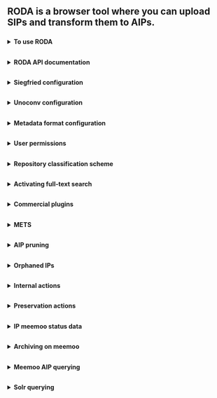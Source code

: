 ## RODA is a browser tool where you can upload SIPs and transform them to AIPs.

###
<details><summary><b>To use RODA</b></summary>
  
1. Go to https://roda-community.org/#welcome.
  
</details>

##
<details><summary><b>RODA API documentation</b></summary>
  
[API documentation](https://demo.roda-community.org/api-docs/).
  
</details>

##
<details><summary><b>Siegfried configuration</b></summary>

We normally use the Siegfried REST API, as the command bootstrap time per file is huge. We do an /identify/%s?base64=true&format=json and will keep the original Siegfried information under the representation other metadata. From it, we take the mime type, pronom, and format name and version if of the most prominent match. We currently don't use the basis, warning or other matches to record them in PREMIS.

Example:
```
{
  "filename": "/roda/data/storage/aip/3b6aeb0d-4c01-4c9b-a4fe-7541660dc8d5/representations/5c75eb81-84e4-498a-93a2-4551c25f6a3b/data/DILCISBOARD_E-ARK_AIP_1_0.pdf",
  "filesize": 2547324,
  "modified": "2021-09-14T03:20:22Z",
  "errors": "",
  "matches": [
    {
      "ns": "pronom",
      "id": "fmt/95",
      "format": "Acrobat PDF/A - Portable Document Format",
      "version": "1a",
      "mime": "application/pdf",
      "basis": "extension match pdf; byte match at [[0 8] [2461063 44] [2461112 69]]",
      "warning": ""
    }
  ]
}
```

</details>

##
<details><summary><b>Unoconv configuration</b></summary>
  
By default, unoconv will pick files with the selected file name extension OR MIME types OR PRONOM IDs.
  
For additional formats (not in default configuration), you can add them via extension and it will still select the file even if the file does not have that extension if there is a mapping between the extension and the pronom identifier and the file without extension is identified with that pronom identifier.
  
The starting configuration for the unoconv plugin is:
  
```properties
##########################################################################
# Conversion plugins' supported INPUT formats (whitelist)
#
# If a conversion plugin does not specify its supported input formats
# it will accept all the formats provided via the UI
##########################################################################
core.tools.unoconvconvert.inputFormatExtensions = txt doc xls ppt html odt ods odp odg docx xlsx pptx csv xml png jpg jpeg wpd
core.tools.unoconvconvert.inputFormatMimetypes = image/gif image/tiff image/png image/jpeg text/plain text/csv text/html application/xml text/xml application/msword application/vnd.ms-excel   application/vnd.openxmlformats-officedocument.spreadsheetml.sheet application/vnd.ms-powerpoint application/vnd.openxmlformats-officedocument.presentationml.presentation application/vnd.oasis.opendocument.text application/vnd.oasis.opendocument.spreadsheet application/vnd.oasis.opendocument.presentation application/vnd.oasis.opendocument.graphics application/vnd.openxmlformats-officedocument.wordprocessingml.document application/vnd.openxmlformats-officedocument.spreadsheetml.sheet application/vnd.openxmlformats-officedocument.presentationml.presentation application/vnd.wordperfect
core.tools.unoconvconvert.inputFormatPronoms = x-fmt/111 fmt/101 x-fmt/394  
```
  
You can use the mapped values to specify which filetype you want to convert to which filetype. Current mappings between MIME types and extension and PRONOM identifiers and extensions for unoconv are:
  
```properties
##########################################################################
# Mappings between PRONOM Ids and file format extensions
#
# For each Pronom ID used in this file, a mapping line should be provided.
# This helps the conversion applications to better specify its input and
# output formats
##########################################################################
core.tools.pronom.fmt/14 = pdf
core.tools.pronom.fmt/15 = pdf
core.tools.pronom.fmt/16 = pdf
core.tools.pronom.fmt/17 = pdf
core.tools.pronom.fmt/18 = pdf
core.tools.pronom.fmt/19 = pdf
core.tools.pronom.fmt/20 = pdf
core.tools.pronom.fmt/558 = pdf
core.tools.pronom.fmt/559 = pdf
core.tools.pronom.fmt/560 = pdf
core.tools.pronom.fmt/561 = pdf
core.tools.pronom.fmt/562 = pdf
core.tools.pronom.fmt/563 = pdf
core.tools.pronom.fmt/564 = pdf
core.tools.pronom.fmt/565 = pdf
core.tools.pronom.fmt/276 = pdf
core.tools.pronom.fmt/95 = pdf
core.tools.pronom.fmt/354 = pdf
core.tools.pronom.fmt/476 = pdf
core.tools.pronom.fmt/477 = pdf
core.tools.pronom.fmt/478 = pdf
core.tools.pronom.fmt/479 = pdf
core.tools.pronom.fmt/480 = pdf
core.tools.pronom.fmt/481 = pdf
core.tools.pronom.fmt/493 = pdf
core.tools.pronom.fmt/144 = pdf
core.tools.pronom.fmt/145 = pdf
core.tools.pronom.fmt/146 = pdf
core.tools.pronom.fmt/147 = pdf
core.tools.pronom.fmt/148 = pdf
core.tools.pronom.fmt/157 = pdf
core.tools.pronom.fmt/158 = pdf
core.tools.pronom.fmt/488 = pdf
core.tools.pronom.fmt/489 = pdf
core.tools.pronom.fmt/490 = pdf
core.tools.pronom.fmt/491 = pdf
core.tools.pronom.fmt/492 = pdf

core.tools.pronom.fmt/101 = xml
core.tools.pronom.x-fmt/111 = txt
core.tools.pronom.x-fmt/394 = wpd


##########################################################################
# Mappings between Mimetypes and file format extensions
#
# For each mimetype used in this file, a mapping line should be provided.
# This helps the conversion applications to better specify its input and
# output formats
##########################################################################
core.tools.mimetype.application/pdf = pdf
core.tools.mimetype.text/plain = txt
core.tools.mimetype.application/msword = doc
core.tools.mimetype.application/vnd.ms-excel = xls
core.tools.mimetype.application/vnd.ms-powerpoint = ppt
core.tools.mimetype.text/html = html
core.tools.mimetype.application/vnd.oasis.opendocument.text = odt
core.tools.mimetype.application/vnd.oasis.opendocument.spreadsheet = ods
core.tools.mimetype.application/vnd.oasis.opendocument.presentation = odp
core.tools.mimetype.application/vnd.oasis.opendocument.graphics = odg
core.tools.mimetype.application/vnd.openxmlformats-officedocument.wordprocessingml.document = docx
core.tools.mimetype.application/vnd.openxmlformats-officedocument.spreadsheetml.sheet = xlsx
core.tools.mimetype.application/vnd.openxmlformats-officedocument.presentationml.presentation = pptx
core.tools.mimetype.application/rtf = rtf
core.tools.mimetype.application/vnd.wordperfect = wpd
core.tools.mimetype.image/gif = gif
core.tools.mimetype.image/png = png
core.tools.mimetype.image/tiff = tiff
core.tools.mimetype.image/jpeg = jpeg
```
  
If there are mappings missing between certain extension(s) and PRONOM identifiers and MIME type identifiers, you can choose to add them as a parameter.
  
</details>

##
<details><summary><b>Metadata format configuration</b></summary>

RODA supports any descriptive metadata format (i.e. Descriptive Information as stated in the OAIS) as long as it represented by an XML file. If you have a descriptive metadata format that is not based on XML (e.g. CSV, JSON, MARC21, etc.), you will have to convert it to XML before you can use in RODA. Several tools exist on the Web that allow you to convert most data formats into XML.

Once you have your metadata in XML you are ready to package it into a Submission Information Package (SIP) and ingest it on the repository. Alternatively, you may want to create a metadata file directly on the repository by using the functionality provided by the Catalogue. When the metadata format is new to RODA, the repository will do its best to support without the need to do any reconfiguration of system.
  
[Main documentation](https://scala.meemoo.be/#theme/Metadata_Formats.md).
  
The off-the-shelf configurations for EAD 2002 are:
  
* Validation schema: https://github.com/keeps/roda/blob/master/roda-core/roda-core/src/main/resources/config/schemas/ead_2002.xsd
* Visualization stylesheet: https://github.com/keeps/roda/blob/master/roda-ui/roda-wui/src/main/resources/config/crosswalks/dissemination/html/ead_2002.xslt
* Indexing stylesheet: https://github.com/keeps/roda/blob/master/roda-core/roda-core/src/main/resources/config/crosswalks/ingest/ead_2002.xslt
* Editing template: https://github.com/keeps/roda/blob/master/roda-ui/roda-wui/src/main/resources/config/templates/ead_2002.xml.hbs
* Destruction metadata pruning rules: https://github.com/keeps/roda/blob/master/roda-core/roda-core/src/main/resources/config/disposal/destruction/ead_2002.xslt
* Translations (English, other files for other languages) - Title: https://github.com/keeps/roda/blob/98edeaa80218fc7fd7bdeda7c6d90ed2365c78bb/roda-ui/roda-wui/src/main/resources/config/i18n/ServerMessages.properties#L292
* Translations (English, other files for other languages) - Fields: https://github.com/keeps/roda/blob/98edeaa80218fc7fd7bdeda7c6d90ed2365c78bb/roda-ui/roda-wui/src/main/resources/config/i18n/ServerMessages.properties#L303-L418
* Settings - adding metadata schema: https://github.com/keeps/roda/blob/b302d503400decce9fc6c632e3b03b2b135f2949/roda-ui/roda-wui/src/main/resources/config/roda-wui.properties#L242
 
The specific setting of level and title in the search results, pertains to the "level" and "title" indexed fields, defined at:
  
* Level: https://github.com/keeps/roda/blob/master/roda-core/roda-core/src/main/resources/config/crosswalks/ingest/ead_2002.xslt#L343-L356
* Title: https://github.com/keeps/roda/blob/master/roda-core/roda-core/src/main/resources/config/crosswalks/ingest/ead_2002.xslt#L15-L19

To define advanced search fields and fields of the search results:

* Advanced search fields: https://github.com/keeps/roda/blob/master/roda-ui/roda-wui/src/main/resources/config/roda-wui.properties#L261-L354
* Search and catalogue searching results configuration: https://github.com/keeps/roda/blob/master/roda-ui/roda-wui/src/main/resources/config/roda-wui.properties#L910-L1048
* Facets: https://github.com/keeps/roda/blob/master/roda-ui/roda-wui/src/main/resources/config/roda-wui.properties#L1585-L1650

Other configurations available for other lists that present AIPs either than the Search and Catalogue pages.
  
</details>

##
<details><summary><b>User permissions</b></summary>

#### Top level repository permissions

| Permission | Detail |
|------------|--------|
| Create | Permission to submit or create a new archival package under this one. |
| Read | Permission to search or access this archival package. |
| Update | Permission to change this archival package or any of its sub-components. |
| Delete | Permission to delete this archival package or any of its sub-components. |
| Grant | Permission to change the permissions of this archival package. |
  
#### Lower level IP permissions

| Permission |
|------------|
| Retrieve intellectual entities (AIPs) |
| List and search intellectual entities (AIPs) |
| Accept or reject intellectual entities in assessment |
| Create top intellectual entities |
| Create intellectual entities |
| Update intellectual entities |
| Delete intellectual entities |
| List and search representations and computer files |
| Retrieve representations and computer files |
| Create representations and computer files |
| Update representations and computer files |
| Delete representations and computer files |
| List and retrieve descriptive metadata |
| Create descriptive metadata |
| Update descriptive metadata |
| Delete descriptive metadata |
| List and retrieve preservation metadata |
| Create preservation metadata |
| Delete preservation metadata |
| List and retrieve files in transfer |
| Create files and transfer |
| Update files and transfer |
| Delete files and transfer |
| List and view processes (ingest and action) |
| Manage processes (ingest and action) |
| List and view users and groups |
| Manage users and groups |
| List and view notifications |
| Manage notifications |
| List and view log entries |
| Delete log entries |
| List and view preservation risks |
| Manage preservation risks |
| List and view representation information |
| Manage representation information |
| Read and query about the permissions of other users |
| List and view disposal rule information |
| Manage disposal rule information |
| List and view disposal schedule information |
| Manage disposal schedule information |
| Associate or disassociate disposal schedule from intellectual entities (AIPs) |
| List and view disposal hold information |
| Manage disposal hold information |
| Apply or lift disposal hold from intellectual entities (AIPs) |
| List and view disposal confirmation information |
| Manage disposal confirmation information |
| Destroy intellectual entities (AIPs) according to the disposal confirmation |
| Restore destroyed intellectual entities (AIPs) according to the disposal confirmation |
| Permanently delete destroyed intellectual entities (AIPs) according to the disposal confirmation |
  
</details>

##
<details><summary><b>Repository classification scheme</b></summary>
  
To use the classification scheme, go to RODA menu Ingest>Pre-ingest and download the classification scheme. Then you can for example load it into RODA-in, and then you can drag'n'drop SIPs to a specific node under your organization.
  
</details>

##
<details><summary><b>Activating full-text search</b></summary>
  
You need to activate the full-text by running the full-text plugin, either on ingest or afterwards (e.g. restore from meemoo). The plugin is called "Feature extraction (Apache Tika)" and runs Apache Tika to perform, optionally:

* Feature extraction: Perform feature extraction from files. This will extract properties such as number of pages, width, height, colour space, etc.
* Full text extraction: Extracts full text from document/textual files. Extracted text is used to perform full-text searching on the catalogue.

Please note that extracting full text will require much more index size capabilities.
  
</details>

##
<details><summary><b>Commercial plugins</b></summary>
  
Info and documentation [here](https://github.com/Automatic-Ingest-Digital-Archives/SCALA/blob/main/RODA/RODA%20plugins.pdf).
  
</details>

##
<details><summary><b>METS</b></summary>
  
Parent AIPs are referenced in a structMap element in the METS. It is a little different from [E-ARK's proposition](https://earkaip.dilcis.eu/#childaipreferencesparentaip).
![image](https://user-images.githubusercontent.com/87436774/146341721-1cc44b69-88f6-40aa-9d02-c2a08a929107.png)
  
</details>

##
<details><summary><b>AIP pruning</b></summary>

Pruning is the process of removing all representations from an AIP. The aim is to save storage space while still leaving searchable metadata. Later one can unprune an AIP to restore all representations.

However, in RODA, pruning also removes representation level PREMIS files and other technical metadata. This results in pruned AIPs having less information for reporting. Therefore, pruning in RODA should generally not be done.
  
</details>

##
<details><summary><b>Orphaned IPs</b></summary>

If a child IP (IP with reference to a parent IP) is accepted in the catalogue, but its parent is not (or not yet), it will be an orphan IP. Orphaned IPs appear under a ghost node in the organization repository.
  
![image](https://user-images.githubusercontent.com/87436774/145191783-931fe3d9-ccd2-42fe-83f9-eb5d3c990c49.png)

It is currently unclear who you can easily search/retrieve all orphaned IPs.
  
</details>

##
<details><summary><b>Internal actions</b></summary>
  
Internal actions are complex tasks performed by the repository as background jobs that enhance the user experience by not blocking the user interface during long lasting operations. Examples of such operations are: moving AIPs, reindexing parts of the repository, or deleting a large number of files. Each operation is called a job, and each job leads to one or more reports (one report per AIP).

Job example:
  
![image](https://user-images.githubusercontent.com/87436774/145371252-1d7524a7-38be-4ead-a3d1-c4b2d5e1ea76.png)
  
Report example:
  

| id                                                                                                             | jobId                                | jobName       | sourceObjectId                       | sourceObjectOriginalName    | sourceObjectLabel            | sourceObjectClass | sourceObjectOriginalIds              | outcomeObjectId             | outcomeObjectLabel           | outcomeObjectClass | outcomeObjectState                 | title                        | dateCreated                  | dateUpdated | completionPercentage | stepsCompleted | totalSteps                                             | plugin                             | pluginName | pluginVersion | pluginState                                                                      | pluginDetails | htmlPluginDetails | successfulPlugins | unsuccessfulPlugins | reports |
|----------------------------------------------------------------------------------------------------------------|--------------------------------------|---------------|--------------------------------------|-----------------------------|------------------------------|-------------------|--------------------------------------|-----------------------------|------------------------------|--------------------|------------------------------------|------------------------------|------------------------------|-------------|----------------------|----------------|--------------------------------------------------------|------------------------------------|------------|---------------|----------------------------------------------------------------------------------|---------------|-------------------|-------------------|--------|---------|
| 189796fb-007a-465d-9ac3-723a73705036-c084632a-5e66-4ccd-a9be-6ab01cf5950e-c084632a-5e66-4ccd-a9be-6ab01cf5950e | 189796fb-007a-465d-9ac3-723a73705036 | AIP appraisal | c084632a-5e66-4ccd-a9be-6ab01cf5950e | ingenium18[047]05 (kopie) 2 | org.roda.core.data.v2.ip.AIP | []                | c084632a-5e66-4ccd-a9be-6ab01cf5950e | ingenium18[047]05 (kopie) 2 | org.roda.core.data.v2.ip.AIP | CREATED            | Update AIP permissions recursively | Wed Dec 08 07:59:22 UTC 2021 | Wed Dec 08 07:59:23 UTC 2021 | 100         | 1                    | 1              | org.roda.core.plugins.plugins.internal.AppraisalPlugin | Update AIP permissions recursively | 1.0        | SUCCESS       | The AIP 'c084632a-5e66-4ccd-a9be-6ab01cf5950e' was accepted into the repository. | FALSE         | []                | []                | [Report [id=189796fb-007a-465d-9ac3-723a73705036-c084632a-5e66-4ccd-a9be-6ab01cf5950e-c084632a-5e66-4ccd-a9be-6ab01cf5950e, jobId=189796fb-007a-465d-9ac3-723a73705036, sourceObjectId=c084632a-5e66-4ccd-a9be-6ab01cf5950e, sourceObjectClass=org.roda.core.data.v2.ip.AIP, sourceObjectOriginalIds=[], outcomeObjectId=c084632a-5e66-4ccd-a9be-6ab01cf5950e, outcomeObjectClass=org.roda.core.data.v2.ip.AIP, outcomeObjectState=CREATED, title=Update AIP permissions recursively, dateCreated=Wed Dec 08 07:59:22 UTC 2021, dateUpdated=Wed Dec 08 07:59:23 UTC 2021, completionPercentage=0, stepsCompleted=0, totalSteps=1, plugin=org.roda.core.plugins.plugins.internal.AppraisalPlugin, pluginName=Update AIP permissions recursively, pluginVersion=1.0, pluginState=SUCCESS, pluginIsMandatory=true, pluginDetails=The AIP 'c084632a-5e66-4ccd-a9be-6ab01cf5950e' was accepted into the repository., htmlPluginDetails=false, reports=[]]] |         |
| 189796fb-007a-465d-9ac3-723a73705036-5590bdbf-332f-4965-8918-c77740d22459-5590bdbf-332f-4965-8918-c77740d22459 | 189796fb-007a-465d-9ac3-723a73705036 | AIP appraisal | 5590bdbf-332f-4965-8918-c77740d22459 | ingenium18[047]05 (kopie)   | org.roda.core.data.v2.ip.AIP | []                | 5590bdbf-332f-4965-8918-c77740d22459 | ingenium18[047]05 (kopie)   | org.roda.core.data.v2.ip.AIP | CREATED            | Update AIP permissions recursively | Wed Dec 08 07:59:22 UTC 2021 | Wed Dec 08 07:59:22 UTC 2021 | 100         | 1                    | 1              | org.roda.core.plugins.plugins.internal.AppraisalPlugin | Update AIP permissions recursively | 1.0        | SUCCESS       | The AIP '5590bdbf-332f-4965-8918-c77740d22459' was accepted into the repository. | FALSE         | []                | []                | [Report [id=189796fb-007a-465d-9ac3-723a73705036-5590bdbf-332f-4965-8918-c77740d22459-5590bdbf-332f-4965-8918-c77740d22459, jobId=189796fb-007a-465d-9ac3-723a73705036, sourceObjectId=5590bdbf-332f-4965-8918-c77740d22459, sourceObjectClass=org.roda.core.data.v2.ip.AIP, sourceObjectOriginalIds=[], outcomeObjectId=5590bdbf-332f-4965-8918-c77740d22459, outcomeObjectClass=org.roda.core.data.v2.ip.AIP, outcomeObjectState=CREATED, title=Update AIP permissions recursively, dateCreated=Wed Dec 08 07:59:22 UTC 2021, dateUpdated=Wed Dec 08 07:59:22 UTC 2021, completionPercentage=0, stepsCompleted=0, totalSteps=1, plugin=org.roda.core.plugins.plugins.internal.AppraisalPlugin, pluginName=Update AIP permissions recursively, pluginVersion=1.0, pluginState=SUCCESS, pluginIsMandatory=true, pluginDetails=The AIP '5590bdbf-332f-4965-8918-c77740d22459' was accepted into the repository., htmlPluginDetails=false, reports=[]]] |         |
  
</details>

##
<details><summary><b>Preservation actions</b></summary>
  
Preservation actions are tasks performed on the contents of the repository that aim to enhance the accessibility of archived files or to mitigate digital preservation risks. Within RODA, preservation actions are handled by a job execution module. The job execution module allows the repository manager to run actions over a given set of data (AIPs, representations or files). Preservation actions include format conversions, checksum verifications, reporting (e.g. to automatically send SIP acceptance/rejection emails), virus checks, etc. Each operation is called a job, and each job leads to one or more reports (one report per AIP).
  
- Some actions are presented as preservation actions although they are not strictly for preservation, like re-index actions, and these do not create a preservation event.
- Other actions, which might be construed as preservation actions, or at least accessory to preservation actions, like the inventory report, also do not create preservation events.
- Mainly, we create preservation events for actions that change the data (like conversions that create representations) or for actions that enrich the metadata (like generation of fixity information and file format identification) or for actions that validate the data (fixity checks, file format validation).
  
Report export example:
  
| id | jobId | jobName | sourceObjectId | sourceObjectOriginalName | sourceObjectLabel | sourceObjectClass | sourceObjectOriginalIds | outcomeObjectId | outcomeObjectLabel | outcomeObjectClass | outcomeObjectState | title | dateCreated | dateUpdated | completionPercentage | stepsCompleted | totalSteps | plugin | pluginName | pluginVersion | pluginState | pluginDetails | htmlPluginDetails | successfulPlugins | unsuccessfulPlugins | reports |
|-----|-----|-----|-----|-----|-----|-----|-----|-----|-----|-----|----|-----|-----|-----|----|-----|-----|-------|-------|---|--|-----|--------|------|------------|----|
| c0ed7762-1f11-4ec6-9461-23d0dde7a0f5-40bdb2ff-f314-3178-87c2-35005e9b6137-40bdb2ff-f314-3178-87c2-35005e9b6137 | c0ed7762-1f11-4ec6-9461-23d0dde7a0f5 | Office documents conversion (unoconv) (7.0.4.2) | 40bdb2ff-f314-3178-87c2-35005e9b6137 |                          | PV INSCH.DOC                        | org.roda.core.data.v2.ip.File | []                      | 40bdb2ff-f314-3178-87c2-35005e9b6137 |                    | org.roda.core.data.v2.ip.DIP | ACTIVE             | Office documents conversion (unoconv) | Tue Nov 23 16:37:05 UTC 2021 | Tue Nov 23 16:37:05 UTC 2021 | 100                  | 1              | 1          | org.roda.core.plugins.external.UnoconvConvertPlugin | Office documents conversion (unoconv) | 7.0.4.2       | SUCCESS     | This file was ignored. | FALSE             | []                | []                  | [Report   [id=c0ed7762-1f11-4ec6-9461-23d0dde7a0f5-40bdb2ff-f314-3178-87c2-35005e9b6137-40bdb2ff-f314-3178-87c2-35005e9b6137,   jobId=c0ed7762-1f11-4ec6-9461-23d0dde7a0f5,   sourceObjectId=40bdb2ff-f314-3178-87c2-35005e9b6137,   sourceObjectClass=org.roda.core.data.v2.ip.File, sourceObjectOriginalIds=[],   outcomeObjectId=40bdb2ff-f314-3178-87c2-35005e9b6137,   outcomeObjectClass=org.roda.core.data.v2.ip.DIP, outcomeObjectState=ACTIVE,   title=Office documents conversion (unoconv), dateCreated=Tue Nov 23 16:37:05   UTC 2021, dateUpdated=Tue Nov 23 16:37:05 UTC 2021, completionPercentage=0,   stepsCompleted=0, totalSteps=1,   plugin=org.roda.core.plugins.external.UnoconvConvertPlugin, pluginName=Office   documents conversion (unoconv), pluginVersion=7.0.4.2, pluginState=SUCCESS,   pluginIsMandatory=true, pluginDetails=This file was ignored.,   htmlPluginDetails=false, reports=[]]] |
| c0ed7762-1f11-4ec6-9461-23d0dde7a0f5-56fa195f-fc2a-39a6-b113-45eebd46c72f-56fa195f-fc2a-39a6-b113-45eebd46c72f | c0ed7762-1f11-4ec6-9461-23d0dde7a0f5 | Office documents conversion (unoconv) (7.0.4.2) | 56fa195f-fc2a-39a6-b113-45eebd46c72f |                          | PV_INSCH.DOC                        | org.roda.core.data.v2.ip.File | []                      | 56fa195f-fc2a-39a6-b113-45eebd46c72f |                    | org.roda.core.data.v2.ip.DIP | ACTIVE             | Office documents conversion (unoconv) | Tue Nov 23 16:37:05 UTC 2021 | Tue Nov 23 16:37:05 UTC 2021 | 100                  | 1              | 1          | org.roda.core.plugins.external.UnoconvConvertPlugin | Office documents conversion (unoconv) | 7.0.4.2       | SUCCESS     | This file was ignored. | FALSE             | []                | []                  | [Report   [id=c0ed7762-1f11-4ec6-9461-23d0dde7a0f5-56fa195f-fc2a-39a6-b113-45eebd46c72f-56fa195f-fc2a-39a6-b113-45eebd46c72f,   jobId=c0ed7762-1f11-4ec6-9461-23d0dde7a0f5,   sourceObjectId=56fa195f-fc2a-39a6-b113-45eebd46c72f,   sourceObjectClass=org.roda.core.data.v2.ip.File, sourceObjectOriginalIds=[],   outcomeObjectId=56fa195f-fc2a-39a6-b113-45eebd46c72f,   outcomeObjectClass=org.roda.core.data.v2.ip.DIP, outcomeObjectState=ACTIVE,   title=Office documents conversion (unoconv), dateCreated=Tue Nov 23 16:37:05   UTC 2021, dateUpdated=Tue Nov 23 16:37:05 UTC 2021, completionPercentage=0,   stepsCompleted=0, totalSteps=1,   plugin=org.roda.core.plugins.external.UnoconvConvertPlugin, pluginName=Office   documents conversion (unoconv), pluginVersion=7.0.4.2, pluginState=SUCCESS,   pluginIsMandatory=true, pluginDetails=This file was ignored.,   htmlPluginDetails=false, reports=[]]] |
  
</details>

##
<details><summary><b>IP meemoo status data</b></summary>
  
RODA keeps track of the following data about IPs in regards to their status on meemoo.

![image](https://user-images.githubusercontent.com/87436774/145192766-db9de476-1742-4c56-8866-029c5f809476.png)
  
1. AIP Version - The version of the IP at meemoo.
2. Identifier - The organization's identifier in the meemoo repository.
3. Synchronization AIP Status (On RODA)
4. Last synchronization date into Meemoo (datetime stamp)
5. Pruned (Yes / No)
6. Archive status (None / On disk)
7. Automatically submitted after ingestion (Yes / No)
  
</details>
  
##
<details><summary><b>Archiving on meemoo</b></summary>
  
The current strategy is to archive all AIP versions on meemoo. These versions should be documented in the meemoo sidecar xml. RODA will always restore the latest version from meemoo. Obsolete versions are not deleted; it is up to meemoo to develop a way to delete obsolete AIP versions later on.

When archiving to meemoo, a sidecar xml is generated and passed to meemoo for cross platform linking of the IP. Example sidecar xml generated when archiving AIP on meemoo:
  
```xml
AIP successfully preserved in MEEMOO
The following representations were removed from the AIP: 
rep1

sidecar:
<?xml version="1.0" encoding="UTF-8" standalone="yes"?>
<VIAA>
    <aip_version>1</aip_version>
    <md5>BB096878ED1F765088A85D23C587B482</md5>
    <dc_contributors/>
    <dcterms_created>2021-11-22T14:41:46Z</dcterms_created>
    <dc_creators/>
    <dc_identifier_localid>a7cb55ff-f8de-47ea-9a9f-6d14705d3b97</dc_identifier_localid>
    <dc_identifier_localids>
        <ScalaID>uuid-16c59bcd-b0c7-492f-9c18-89e83ba48604</ScalaID>
    </dc_identifier_localids>
    <CP_id>OR-jq0st8z</CP_id>
    <dc_titles/>
</VIAA>
```
  
</details>

##
<details><summary><b>Meemoo AIP querying</b></summary>
  
Querying the meemoo API for AIPs is based on the key dc_identifier_localidsScalaID. There are two versions of the API (v1 and v2). Make sure you are logged into the meemoo qas.
  
v1</br>
General information about searching items using search fields with REST API v1: https://archief-qas.viaa.be/mediahaven-rest-api/#mediahaven-rest-api-manual-search-for-media-objects-search-on-data-within-specific-fields.</br>
GET call: https://archief-qas.viaa.be/mediahaven-rest-api/resources/media/?q=%2B(dc_identifier_localidsScalaID:"{scala-id}")</br>
Example: https://archief-qas.viaa.be/mediahaven-rest-api/resources/media/?q=%2B(dc_identifier_localidsScalaID:"uuid-fd82992d-169f-44ed-9139-6e1ad4f9e40a")</br>

v2</br>
General information about searching items using search fields with REST API v2: https://archief-qas.viaa.be/mediahaven-rest-api/v2/api-docs/index.html#mediahaven-rest-api-manual-search-for-records-search-on-data-within-specific-fields.</br>
GET call: https://archief-qas.viaa.be/mediahaven-rest-api/v2/records?q=%2B(dc_identifier_localidsScalaID:"{scala-id}")</br>
Example: https://archief-qas.viaa.be/mediahaven-rest-api/v2/records?q=%2B(dc_identifier_localidsScalaID:"uuid-fd82992d-169f-44ed-9139-6e1ad4f9e40a")</br>

General info about the REST API: https://developer.meemoo.be/docs/development/#rest-api.
  
</details>

##
<details><summary><b>Solr querying</b></summary>
  
URL: https://scala.meemoo.be/solr/#/.
  
Documentation: https://solr.apache.org/guide/7_7/index.html.
  
KEEP training Solr use cases and exercises: https://github.com/Automatic-Ingest-Digital-Archives/SCALA/blob/main/RODA/Training%20Solr%20use%20cases.pdf.
  
KEEP training Solr answers: https://github.com/Automatic-Ingest-Digital-Archives/SCALA/blob/main/RODA/Solr%20exercises%20answers.txt.

</details>
